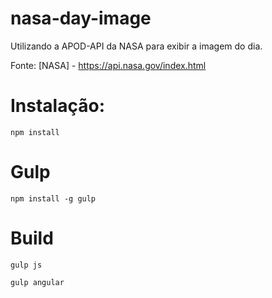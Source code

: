 # nasa-day-image
Utilizando a APOD-API da NASA para exibir a imagem do dia.

Fonte: [NASA] - https://api.nasa.gov/index.html

# Instalação:
    npm install

# Gulp
    npm install -g gulp

# Build
    gulp js

    gulp angular
